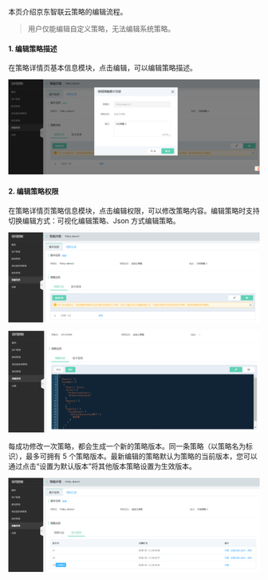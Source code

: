 本页介绍京东智联云策略的编辑流程。

> 用户仅能编辑自定义策略，无法编辑系统策略。

#### 1. 编辑策略描述

在策略详情页基本信息模块，点击编辑，可以编辑策略描述。

![](../../../../../../image/IAM/PolicyNew/edit1.png)


#### 2. 编辑策略权限

在策略详情页策略信息模块，点击编辑权限，可以修改策略内容。编辑策略时支持切换编辑方式：可视化编辑策略、Json 方式编辑策略。

![](../../../../../../image/IAM/PolicyNew/edit2.png)

![](../../../../../../image/IAM/PolicyNew/edit3.png)

每成功修改一次策略，都会生成一个新的策略版本。同一条策略（以策略名为标识），最多可拥有 5 个策略版本。最新编辑的策略默认为策略的当前版本，您可以通过点击“设置为默认版本”将其他版本策略设置为生效版本。

![](../../../../../../image/IAM/PolicyNew/edition.png)
